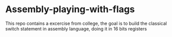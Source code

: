 # Assembly-playing-with-flags

This repo contains a excercise from college, the goal is to build the classical switch statement in assembly language, doing it in 16 bits registers
